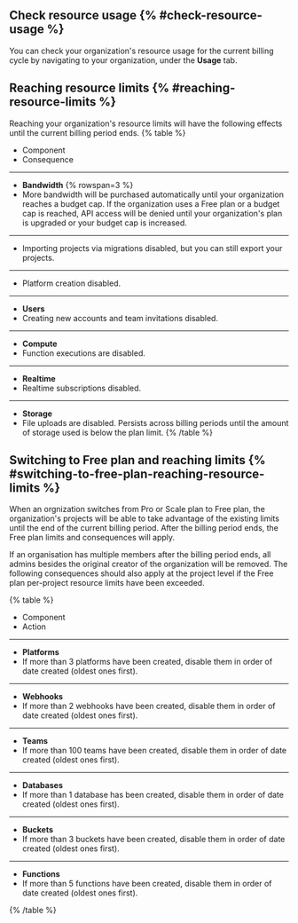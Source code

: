 ## Check resource usage {% #check-resource-usage %}

You can check your organization's resource usage for the current billing cycle by navigating to your organization, under the **Usage** tab.

## Reaching resource limits {% #reaching-resource-limits %}

Reaching your organization's resource limits will have the following effects until the current billing period ends.
{% table %}

-   Component
-   Consequence

---

-   **Bandwidth** {% rowspan=3 %}
-   More bandwidth will be purchased automatically until your organization reaches a budget cap. If the organization uses a Free plan or a budget cap is reached, API access will be denied until your organization's plan is upgraded or your budget cap is increased.

---

-   Importing projects via migrations disabled, but you can still export your projects.

---

-   Platform creation disabled.

---

-   **Users**
-   Creating new accounts and team invitations disabled.

---

-   **Compute**
-   Function executions are disabled.

---

-   **Realtime**
-   Realtime subscriptions disabled.

---

-   **Storage**
-   File uploads are disabled. Persists across billing periods until the amount of storage used is below the plan limit.
    {% /table %}

## Switching to Free plan and reaching limits {% #switching-to-free-plan-reaching-resource-limits %}

When an orgnization switches from Pro or Scale plan to Free plan, the organization's projects will be able to take advantage of the existing limits until the end of the current billing period.
After the billing period ends, the Free plan limits and consequences will apply.

If an organisation has multiple members after the billing period ends, all admins besides the original creator of the organization will be removed.
The following consequences should also apply at the project level if the Free plan per-project resource limits have been exceeded.

{% table %}

-   Component
-   Action

---

-   **Platforms**
-   If more than 3 platforms have been created, disable them in order of date created (oldest ones first).

---

-   **Webhooks**
-   If more than 2 webhooks have been created, disable them in order of date created (oldest ones first).

---

-   **Teams**
-   If more than 100 teams have been created, disable them in order of date created (oldest ones first).

---

-   **Databases**
-   If more than 1 database has been created, disable them in order of date created (oldest ones first).

---

-   **Buckets**
-   If more than 3 buckets have been created, disable them in order of date created (oldest ones first).

---

-   **Functions**
-   If more than 5 functions have been created, disable them in order of date created (oldest ones first).

{% /table %}
